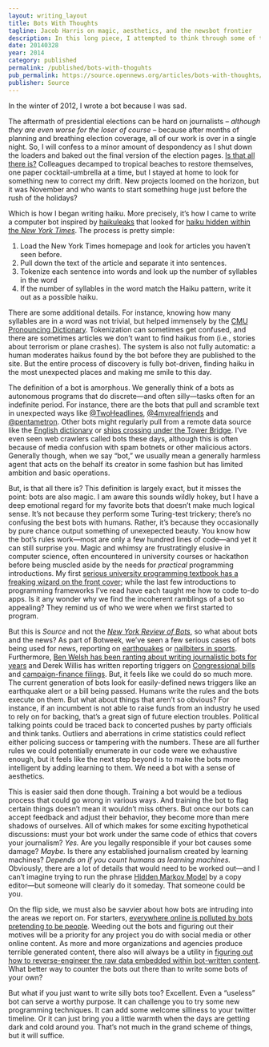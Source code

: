 ```yaml
---
layout: writing_layout
title: Bots With Thoughts
tagline: Jacob Harris on magic, aesthetics, and the newsbot frontier
description: In this long piece, I attempted to think through some of the issues around using bots for journalism. It predates the rise of Generative AI, so it feels remarkably quaint now, but I'm sharing for completeness.
date: 20140328
year: 2014
category: published
permalink: /published/bots-with-thoguhts
pub_permalink: https://source.opennews.org/articles/bots-with-thoughts/
publisher: Source
---
```

In the winter of 2012, I wrote a bot because I was sad.

The aftermath of presidential elections can be hard on journalists – _although they are even worse for the loser of course_ – because after months of planning and breathing election coverage, all of our work is over in a single night. So, I will confess to a minor amount of despondency as I shut down the loaders and baked out the final version of the election pages. [Is that all there is?](https://www.youtube.com/watch?v=O0ZUAorP0b4) Colleagues decamped to tropical beaches to restore themselves, one paper cocktail-umbrella at a time, but I stayed at home to look for something new to correct my drift. New projects loomed on the horizon, but it was November and who wants to start something huge just before the rush of the holidays?

Which is how I began writing haiku. More precisely, it’s how I came to write a computer bot inspired by [haikuleaks](http://haikuleaks.tetalab.org/) that looked for [haiku hidden within the _New York Times_](ttp://haiku.nytimes.com/). The process is pretty simple:

1. Load the New York Times homepage and look for articles you haven’t seen before.
2. Pull down the text of the article and separate it into sentences.
3. Tokenize each sentence into words and look up the number of syllables in the word
4. If the number of syllables in the word match the Haiku pattern, write it out as a possible haiku.

There are some additional details. For instance, knowing how many syllables are in a word was not trivial, but helped immensely by the [CMU Pronouncing Dictionary](http://www.speech.cs.cmu.edu/cgi-bin/cmudict). Tokenization can sometimes get confused, and there are sometimes articles we don’t want to find haikus from (i.e., stories about terrorism or plane crashes). The system is also not fully automatic: a human moderates haikus found by the bot before they are published to the site. But the entire process of discovery is fully bot-driven, finding haiku in the most unexpected places and making me smile to this day.

The definition of a bot is amorphous. We generally think of a bots as autonomous programs that do discrete—and often silly—tasks often for an indefinite period. For instance, there are the bots that pull and scramble text in unexpected ways like [@TwoHeadlines](https://xcancel.com/twoheadlines), [@4myrealfriends](https://xcancel.com/4myrealfriends) and [@pentametron](https://xcancel.com/pentametron). Other bots might regularly pull from a remote data source like the [English dictionary](https://xcancel.com/everyword) or [ships crossing under the Tower Bridge](https://xcancel.com/TwrBrdg_itself). I’ve even seen web crawlers called bots these days, although this is often because of media confusion with spam botnets or other malicious actors. Generally though, when we say “bot,” we usually mean a generally harmless agent that acts on the behalf its creator in some fashion but has limited ambition and basic operations.

But, is that all there is? This definition is largely exact, but it misses the point: bots are also magic. I am aware this sounds wildly hokey, but I have a deep emotional regard for my favorite bots that doesn’t make much logical sense. It’s not because they perform some Turing-test trickery; there’s no confusing the best bots with humans. Rather, it’s because they occasionally by pure chance output something of unexepected beauty. You know how the bot’s rules work—most are only a few hundred lines of code—and yet it can still surprise you. Magic and whimsy are frustratingly elusive in computer science, often encountered in university courses or hackathon before being muscled aside by the needs for _practical_ programming introductions. My first [serious university programming textbook has a freaking wizard on the front cover](https://en.wikipedia.org/wiki/Structure_and_Interpretation_of_Computer_Programs); while the last few introductions to programming frameworks I’ve read have each taught me how to code to-do apps. Is it any wonder why we find the incoherent ramblings of a bot so appealing? They remind us of who we were when we first started to program.</p>

But this is _Source_ and not the [_New York Review of Bots_](http://nybots.tumblr.com/), so what about bots and the news? As part of Botweek, we’ve seen a few serious cases of bots being used for news, reporting on [earthquakes](https://source.opennews.org/en-US/articles/how-break-news-while-you-sleep/) or [nailbiters in sports](https://source.opennews.org/en-US/articles/how-we-made-nailbiter/). Furthermore, [Ben Welsh has been ranting about writing journalistic bots for years](https://www.youtube.com/watch?v=2l-In12IqNQ) and Derek Willis has written reporting triggers on [Congressional bills](http://thescoop.org/archives/2012/12/26/the-data-driven-congressional-reporter/) and [campaign-finance filings](http://thescoop.org/archives/2013/04/24/the-itemizer/). But, it feels like we could do so much more. The current generation of bots look for easily-defined news triggers like an earthquake alert or a bill being passed. Humans write the rules and the bots execute on them. But what about things that aren’t so obvious? For instance, if an incumbent is not able to raise funds from an industry he used to rely on for backing, that’s a great sign of future election troubles. Political talking points could be traced back to concerted pushes by party officials and think tanks. Outliers and aberrations in crime statistics could reflect either policing success or tampering with the numbers. These are all further rules we could potentially enumerate in our code were we exhaustive enough, but it feels like the next step beyond is to make the bots more intelligent by adding learning to them. We need a bot with a sense of aesthetics.

This is easier said then done though. Training a bot would be a tedious process that could go wrong in various ways. And training the bot to flag certain things doesn’t mean it wouldn’t miss others. But once our bots can accept feedback and adjust their behavior, they become more than mere shadows of ourselves. All of which makes for some exciting hypothetical discussions: must your bot work under the same code of ethics that covers your journalism? _Yes._ Are you legally responsible if your bot causes some damage? _Maybe._ Is there any established journalism created by learning machines? _Depends on if you count humans as learning machines._ Obviously, there are a lot of details that would need to be worked out—and I can’t imagine trying to run the phrase [Hidden Markov Model](https://en.wikipedia.org/wiki/Hidden_Markov_Models) by a copy editor—but someone will clearly do it someday. That someone could be you.

On the flip side, we must also be savvier about how bots are intruding into the areas we report on. For starters, [everywhere online is polluted by bots pretending to be people](https://source.opennews.org/en-US/learning/they-are-tweet-zombies-they-are-followers/). Weeding out the bots and figuring out their motives will be a priority for any project you do with social media or other online content. As more and more organizations and agencies produce terrible generated content, there also will always be a utility in [figuring out how to reverse-engineer the raw data embedded within bot-written content](https://source.opennews.org/en-US/learning/how-sausage-gets-made/). What better way to counter the bots out there than to write some bots of your own?

But what if you just want to write silly bots too? Excellent. Even a “useless” bot can serve a worthy purpose. It can challenge you to try some new programming techniques. It can add some welcome silliness to your twitter timeline. Or it can just bring you a little warmth when the days are getting dark and cold around you. That’s not much in the grand scheme of things, but it will suffice.
